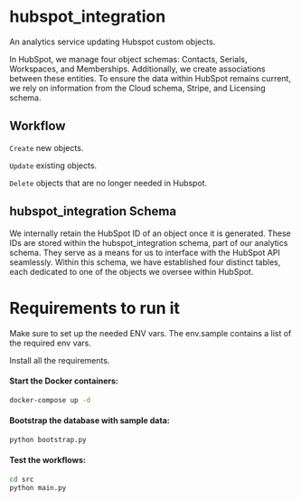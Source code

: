 # hubspot_integration
An analytics service updating Hubspot custom objects. 

In HubSpot, we manage four object schemas: Contacts, Serials, Workspaces, and Memberships. Additionally, we create associations between these entities. To ensure the data within HubSpot remains current, we rely on information from the Cloud schema, Stripe, and Licensing schema. 

## Workflow
`Create` new objects.

`Update` existing objects.

`Delete` objects that are no longer needed in Hubspot. 


## hubspot_integration Schema
We internally retain the HubSpot ID of an object once it is generated. These IDs are stored within the hubspot_integration schema, part of our analytics schema. They serve as a means for us to interface with the HubSpot API seamlessly. Within this schema, we have established four distinct tables, each dedicated to one of the objects we oversee within HubSpot.

# Requirements to run it
Make sure to set up the needed ENV vars. The env.sample contains a list of the required env vars.

Install all the requirements.

#### Start the Docker containers:
```bash
docker-compose up -d
```
#### Bootstrap the database with sample data:
```bash
python bootstrap.py
```
#### Test the workflows:
```bash
cd src
python main.py
```
